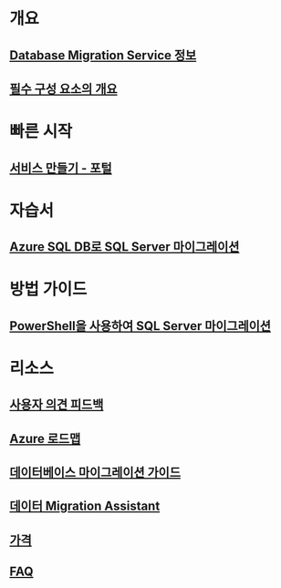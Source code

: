 # 개요
## [Database Migration Service 정보](dms-overview.md)
## [필수 구성 요소의 개요](pre-reqs.md)

# 빠른 시작
## [서비스 만들기 - 포털](quickstart-create-data-migration-service-portal.md)

# 자습서
## [Azure SQL DB로 SQL Server 마이그레이션](tutorial-sql-server-to-azure-sql.md)

# 방법 가이드
## [PowerShell을 사용하여 SQL Server 마이그레이션](howto-sql-server-to-azure-sql-powershell.md)

# 리소스
## [사용자 의견 피드백](https://feedback.azure.com/forums/906100-azure-database-migration-service)
## [Azure 로드맵](https://azure.microsoft.com/en-us/roadmap/)
## [데이터베이스 마이그레이션 가이드](https://aka.ms/datamigration)
## [데이터 Migration Assistant](https://aka.ms/dma)
## [가격](https://aka.ms/dms-pricing)
## [FAQ](faq.md)
